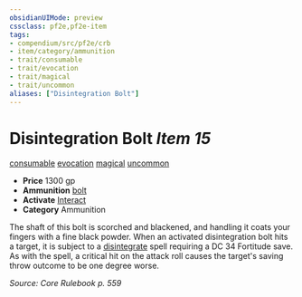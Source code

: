 ```yaml
---
obsidianUIMode: preview
cssclass: pf2e,pf2e-item
tags:
- compendium/src/pf2e/crb
- item/category/ammunition
- trait/consumable
- trait/evocation
- trait/magical
- trait/uncommon
aliases: ["Disintegration Bolt"]
---
```

# Disintegration Bolt *Item 15*  
[consumable](/rules/traits/consumable.md)  [evocation](/rules/traits/evocation.md)  [magical](/rules/traits/magical.md)  [uncommon](/rules/traits/uncommon.md)  

- **Price** 1300 gp
- **Ammunition** [bolt](/compendium/equipment/items/bolt.md)
- **Activate** [Interact](/rules/actions/interact.md)
- **Category** Ammunition

The shaft of this bolt is scorched and blackened, and handling it coats your fingers with a fine black powder. When an activated disintegration bolt hits a target, it is subject to a [disintegrate](/compendium/spells/disintegrate.md) spell requiring a DC 34 Fortitude save. As with the spell, a critical hit on the attack roll causes the target's saving throw outcome to be one degree worse.

*Source: Core Rulebook p. 559*